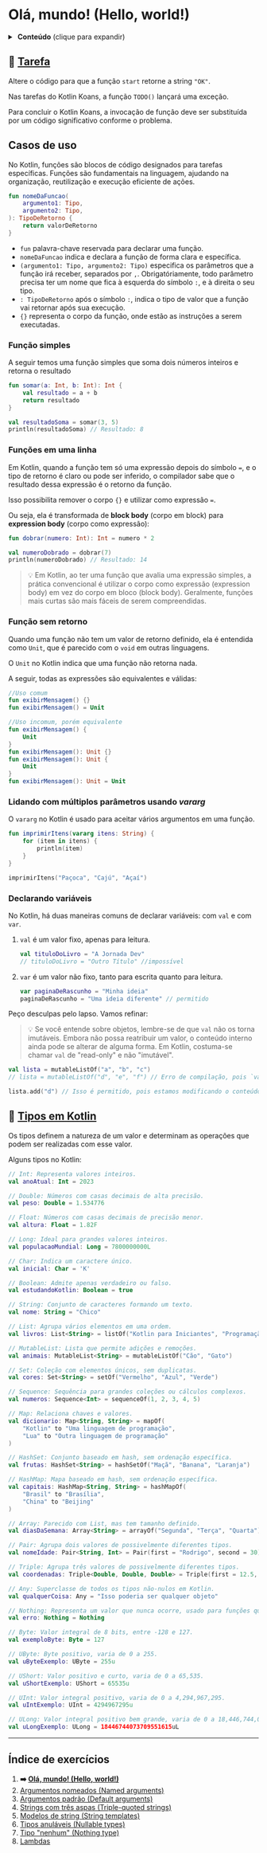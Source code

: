 # Olá, mundo! (Hello, world!)

<details>
<summary> <b>Conteúdo</b> (clique para expandir) </summary>

<!-- TOC -->

* [Olá, mundo! (Hello, world!)](#olá-mundo-hello-world)
    * [🔗 Tarefa](#-tarefa)
    * [Casos de uso](#casos-de-uso)
        * [Função simples](#função-simples)
        * [Funções em uma linha](#funções-em-uma-linha)
        * [Função sem retorno](#função-sem-retorno)
        * [Lidando com múltiplos parâmetros usando _vararg_](#lidando-com-múltiplos-parâmetros-usando-vararg)
        * [Declarando variáveis](#declarando-variáveis)
    * [🔗 Tipos em Kotlin](#-tipos-em-kotlin)
    * [Índice de exercícios](#índice-de-exercícios)

<!-- TOC -->

</details>

## 🔗 [Tarefa](https://play.kotlinlang.org/koans/Introduction/Hello,%20world!/Task.kt)

Altere o código para que a função `start` retorne a string `"OK"`.

Nas tarefas do Kotlin Koans, a função `TODO()` lançará uma exceção.

Para concluir o Kotlin Koans, a invocação de função deve ser substituída por um código significativo conforme o problema.

## Casos de uso

No Kotlin, funções são blocos de código designados para tarefas específicas. Funções são fundamentais na linguagem, ajudando na
organização, reutilização e execução eficiente de ações.

```kotlin
fun nomeDaFuncao(
    argumento1: Tipo,
    argumento2: Tipo,
): TipoDeRetorno {
    return valorDeRetorno
}
```

- `fun` palavra-chave reservada para declarar uma função.
- `nomeDaFuncao` indica e declara a função de forma clara e específica.
- `(argumento1: Tipo, argumento2: Tipo)` especifica os parâmetros que a função irá receber, separados por `,`. Obrigatóriamente, todo
  parâmetro precisa ter um nome que fica à esquerda do símbolo `:`, e à direita o seu tipo.
- `: TipoDeRetorno` após o símbolo `:`, indica o tipo de valor que a função vai retornar após sua execução.
- `{}` representa o corpo da função, onde estão as instruções a serem executadas.

### Função simples

A seguir temos uma função simples que soma dois números inteiros e retorna o resultado

```kotlin
fun somar(a: Int, b: Int): Int {
    val resultado = a + b
    return resultado
}

val resultadoSoma = somar(3, 5)
println(resultadoSoma) // Resultado: 8
```

### Funções em uma linha

Em Kotlin, quando a função tem só uma expressão depois do símbolo `=`, e o tipo de retorno é claro ou pode ser inferido, o compilador sabe
que o resultado dessa expressão é o retorno da função.

Isso possibilita remover o corpo `{}` e utilizar como expressão `=`.

Ou seja, ela é transformada de **block body** (corpo em block) para **expression body** (corpo como expressão):

```kotlin
fun dobrar(numero: Int): Int = numero * 2

val numeroDobrado = dobrar(7)
println(numeroDobrado) // Resultado: 14
```

> 💡 Em Kotlin, ao ter uma função que avalia uma expressão simples, a prática convencional é utilizar o corpo como expressão (expression
> body) em vez do corpo em bloco (block body). Geralmente, funções mais curtas são mais fáceis de serem compreendidas.

### Função sem retorno

Quando uma função não tem um valor de retorno definido, ela é entendida como `Unit`, que é parecido com o `void` em outras linguagens.

O `Unit` no Kotlin indica que uma função não retorna nada.

A seguir, todas as expressões são equivalentes e válidas:

```kotlin
//Uso comum
fun exibirMensagem() {}
fun exibirMensagem() = Unit

//Uso incomum, porém equivalente
fun exibirMensagem() {
    Unit
}
fun exibirMensagem(): Unit {}
fun exibirMensagem(): Unit {
    Unit
}
fun exibirMensagem(): Unit = Unit
```

### Lidando com múltiplos parâmetros usando _vararg_

O `vararg` no Kotlin é usado para aceitar vários argumentos em uma função.

```kotlin
fun imprimirItens(vararg itens: String) {
    for (item in itens) {
        println(item)
    }
}

imprimirItens("Paçoca", "Cajú", "Açaí")
```

### Declarando variáveis

No Kotlin, há duas maneiras comuns de declarar variáveis: com `val` e com `var`.

1. `val` é um valor fixo, apenas para leitura.
   ```kotlin
   val tituloDoLivro = "A Jornada Dev"
   // tituloDoLivro = "Outro Título" //impossível
   ```
2. `var` é um valor não fixo, tanto para escrita quanto para leitura.
   ```kotlin
   var paginaDeRascunho = "Minha ideia"
   paginaDeRascunho = "Uma ideia diferente" // permitido
   ```

Peço desculpas pelo lapso. Vamos refinar:

> 💡 Se você entende sobre objetos, lembre-se de que `val` não os torna imutáveis. Embora não possa reatribuir um valor, o conteúdo interno
> ainda pode se alterar de alguma forma. Em Kotlin, costuma-se chamar `val` de "read-only" e não "imutável".

```kotlin
val lista = mutableListOf("a", "b", "c")
// lista = mutableListOf("d", "e", "f") // Erro de compilação, pois `val` é só para leitura.

lista.add("d") // Isso é permitido, pois estamos modificando o conteúdo interno da lista e não reatribuindo um novo valor a ela.
```

## 🔗 [Tipos em Kotlin](https://kotlinlang.org/docs/kotlin-tour-basic-types.html)

Os tipos definem a natureza de um valor e determinam as operações que podem ser realizadas com esse valor.

Alguns tipos no Kotlin:

```kotlin
// Int: Representa valores inteiros.
val anoAtual: Int = 2023

// Double: Números com casas decimais de alta precisão.
val peso: Double = 1.534776

// Float: Números com casas decimais de precisão menor.
val altura: Float = 1.82F

// Long: Ideal para grandes valores inteiros.
val populacaoMundial: Long = 7800000000L

// Char: Indica um caractere único.
val inicial: Char = 'K'

// Boolean: Admite apenas verdadeiro ou falso.
val estudandoKotlin: Boolean = true

// String: Conjunto de caracteres formando um texto.
val nome: String = "Chico"

// List: Agrupa vários elementos em uma ordem.
val livros: List<String> = listOf("Kotlin para Iniciantes", "Programação Funcional")

// MutableList: Lista que permite adições e remoções.
val animais: MutableList<String> = mutableListOf("Cão", "Gato")

// Set: Coleção com elementos únicos, sem duplicatas.
val cores: Set<String> = setOf("Vermelho", "Azul", "Verde")

// Sequence: Sequência para grandes coleções ou cálculos complexos.
val numeros: Sequence<Int> = sequenceOf(1, 2, 3, 4, 5)

// Map: Relaciona chaves e valores.
val dicionario: Map<String, String> = mapOf(
    "Kotlin" to "Uma linguagem de programação",
    "Lua" to "Outra linguagem de programação"
)

// HashSet: Conjunto baseado em hash, sem ordenação específica.
val frutas: HashSet<String> = hashSetOf("Maçã", "Banana", "Laranja")

// HashMap: Mapa baseado em hash, sem ordenação específica.
val capitais: HashMap<String, String> = hashMapOf(
    "Brasil" to "Brasília",
    "China" to "Beijing"
)

// Array: Parecido com List, mas tem tamanho definido.
val diasDaSemana: Array<String> = arrayOf("Segunda", "Terça", "Quarta")

// Pair: Agrupa dois valores de possivelmente diferentes tipos.
val nomeIdade: Pair<String, Int> = Pair(first = "Rodrigo", second = 30)

// Triple: Agrupa três valores de possivelmente diferentes tipos.
val coordenadas: Triple<Double, Double, Double> = Triple(first = 12.5, second = 45.6, third = 78.9)

// Any: Superclasse de todos os tipos não-nulos em Kotlin.
val qualquerCoisa: Any = "Isso poderia ser qualquer objeto"

// Nothing: Representa um valor que nunca ocorre, usado para funções que nunca retornam.
val erro: Nothing = Nothing

// Byte: Valor integral de 8 bits, entre -128 e 127.
val exemploByte: Byte = 127

// UByte: Byte positivo, varia de 0 a 255.
val uByteExemplo: UByte = 255u

// UShort: Valor positivo e curto, varia de 0 a 65,535.
val uShortExemplo: UShort = 65535u

// UInt: Valor integral positivo, varia de 0 a 4,294,967,295.
val uIntExemplo: UInt = 4294967295u

// ULong: Valor integral positivo bem grande, varia de 0 a 18,446,744,073,709,551,615.
val uLongExemplo: ULong = 18446744073709551615uL
```

---

## Índice de exercícios

1. **➡️ [Olá, mundo! (Hello, world!)](
   https://github.com/rsicarelli/kotlin-koans-edu-br/blob/main/koans/src/commonMain/kotlin/com/rsicarelli/koansbr/introduction/helloWorld/README.md
   )**
2. [Argumentos nomeados (Named arguments)](https://github.com/rsicarelli/kotlin-koans-edu-br/blob/main/koans/src/commonMain/kotlin/com/rsicarelli/koansbr/introduction/namedArguments/README.md)
3. [Argumentos padrão (Default arguments)](https://github.com/rsicarelli/kotlin-koans-edu-br/blob/main/koans/src/commonMain/kotlin/com/rsicarelli/koansbr/introduction/defaultArguments/README.md)
4. [Strings com três aspas (Triple-quoted strings)](https://github.com/rsicarelli/kotlin-koans-edu-br/blob/main/koans/src/commonMain/kotlin/com/rsicarelli/koansbr/introduction/tripleQuotedStrings/README.md)
5. [Modelos de string (String templates)](https://github.com/rsicarelli/kotlin-koans-edu-br/blob/main/koans/src/commonMain/kotlin/com/rsicarelli/koansbr/introduction/stringTemplates/README.md)
6. [Tipos anuláveis (Nullable types)](https://github.com/rsicarelli/kotlin-koans-edu-br/blob/main/koans/src/commonMain/kotlin/com/rsicarelli/koansbr/introduction/nullableTypes/README.md)
7. [Tipo "nenhum" (Nothing type)](https://github.com/rsicarelli/kotlin-koans-edu-br/blob/main/koans/src/commonMain/kotlin/com/rsicarelli/koansbr/introduction/nothingType/README.md)
8. [Lambdas](https://github.com/rsicarelli/kotlin-koans-edu-br/blob/main/koans/src/commonMain/kotlin/com/rsicarelli/koansbr/introduction/lambdas/README.md)
